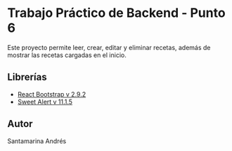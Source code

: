 # Trabajo Práctico de Backend - Punto 6

Este proyecto permite leer, crear, editar y eliminar recetas, además de mostrar las recetas cargadas en el inicio.

## Librerías
- [React Bootstrap v 2.9.2](https://react-bootstrap.github.io/)
- [Sweet Alert v 11.1.5](https://sweetalert2.github.io/)

## Autor

Santamarina Andrés
